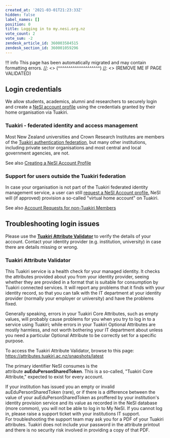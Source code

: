 ```yaml
---
created_at: '2021-03-01T21:23:33Z'
hidden: false
label_names: []
position: 0
title: Logging in to my.nesi.org.nz
vote_count: 2
vote_sum: -2
zendesk_article_id: 360003584515
zendesk_section_id: 360001059296
---
```




[//]: <> (REMOVE ME IF PAGE VALIDATED)
[//]: <> (vvvvvvvvvvvvvvvvvvvv)
!!! info
    This page has been automatically migrated and may contain formatting errors.
[//]: <> (^^^^^^^^^^^^^^^^^^^^)
[//]: <> (REMOVE ME IF PAGE VALIDATED)

<h2 id="01F4GDKWCS77EHT9R115HFJC28"><span>Login credentials</span></h2>
<p><span>We allow students, academics, alumni and researchers to securely login and create a <a href="https://support.nesi.org.nz/hc/en-gb/articles/360000159715" target="_blank" rel="noopener">NeSI account profile</a> using the credentials granted by their home organisation via Tuakiri.</span></p>
<h3 id="01F4GDKWCSKP2KFCJ51R49TCR6"><span>Tuakiri - federated identity and access management</span></h3>
<p><span>Most New Zealand universities and Crown Research Institutes are members of the </span><a href="https://www.reannz.co.nz/products-and-services/tuakiri/join/" target="_blank" rel="noopener">Tuakiri authentication federation</a><span>, but many other institutions, including private sector organisations and most central and local government agencies, are not. </span></p>
<p><span>See also <a href="https://support.nesi.org.nz/hc/en-gb/articles/360000159715" target="_blank" rel="noopener">Creating a NeSI Account Profile</a></span></p>
<h3 id="01F4GDKWCS6WMDYNVKEYXWHKR6"><span>Support for users outside the Tuakiri federation</span></h3>
<p>In case your organisation is not part of the Tuakiri federated identity management service, a user can still <a class="btn-link" href="https://my.nesi.org.nz/html/request_nesi_account">request a NeSI Account profile.</a> NeSI will (if approved) provision a so-called "virtual home account" on Tuakiri. </p>
<p>See also <a href="https://support.nesi.org.nz/hc/en-gb/articles/360000216035" target="_blank" rel="noopener">Account Requests for non-Tuakiri Members</a></p>
<h2 id="01F4GDN6XE5RWF610MZKG77EAS">Troubleshooting login issues</h2>
<p>Please use the <strong><a href="https://attributes.tuakiri.ac.nz/snapshots/latest">Tuakiri Attribute Validator</a> </strong>to verify the details of your account. Contact your identity provider (e.g. institution, university) in case there are details missing or wrong.</p>
<h3 id="01F4GDTS6RTDR30872X1FXFJDB">Tuakiri Attribute Validator</h3><p id="01F4GDTS6RM420P1H7P6NTP3TF">This Tuakiri service is a health check for your managed identity. It checks the attributes provided about you from your identity provider, seeing whether they are provided in a format that is suitable for consumption by Tuakiri connected services. It will report any problems that it finds with your identity record, so that you can talk with the IT department at your identity provider (normally your employer or university) and have the problems fixed.</p><p id="01F4H07V6S3Y55NV4KKV9MTEFV">Generally speaking, errors in your Tuakiri Core Attributes, such as empty values, will probably cause problems for you when you try to log in to a service using Tuakiri; while errors in your Tuakiri Optional Attributes are mostly harmless, and not worth bothering your IT department about unless you need a particular Optional Attribute to be correctly set for a specific purpose.</p><p id="01F4H0G40215NZM17GP66879W6">To access the Tuakiri Attribute Validator, browse to this page: <a id="01F4GZHYGZG2HPMGKX8DZFBGMB" href="https://attributes.tuakiri.ac.nz/snapshots/latest">https://attributes.tuakiri.ac.nz/snapshots/latest﻿</a></p><p id="01F4GDTS6RWV8VC1R2HFMR8GA2">The primary identifier NeSI consumes is the attribute <strong>auEduPersonSharedToken</strong>. This is a so-called, "Tuakiri Core Attribute," expected to exist for every account.</p><p id="01F4GZMEH0R8X6D9A91DTYK1DP">If your institution has issued you an empty or invalid auEduPersonSharedToken (rare), or if there is a difference between the value of your auEduPersonSharedToken as proffered by your institution's identity provision service and its value as recorded in the NeSI database (more common), you will not be able to log in to My NeSI. If you cannot log in, please raise a support ticket with your institutions IT support. <br>For troubleshooting the support team may ask you for a PDF of your Tuakiri attributes. Tuakiri does not include your password in the attribute printout and there is no security risk involved in providing a copy of that PDF.</p>